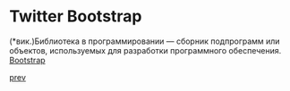 <h1>Twitter Bootstrap</h1>

<div>
(*вик.)Библиотека в программировании — сборник подпрограмм или объектов, используемых для разработки программного обеспечения.
<a href="https://getbootstrap.com/">Bootstrap</a>
</div>

<a href="03.md">prev</a>
